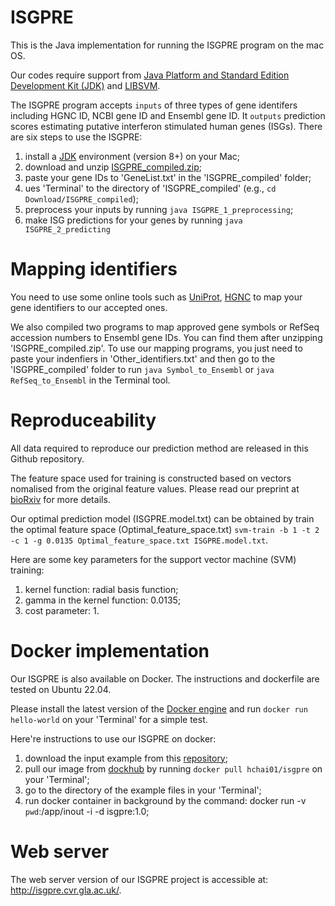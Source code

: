 # ISGPRE
This is the Java implementation for running the ISGPRE program on the mac OS. 

Our codes require support from [Java Platform and Standard Edition Development Kit (JDK)](https://www.oracle.com/java/technologies/downloads/#jdk17-mac) and [LIBSVM](https://www.csie.ntu.edu.tw/~cjlin/libsvm/).

The ISGPRE program accepts `inputs` of three types of gene identifers including HGNC ID, NCBI gene ID and Ensembl gene ID. It `outputs` prediction scores estimating putative interferon stimulated human genes (ISGs). There are six steps to use the ISGPRE:

1) install a [JDK](https://www.oracle.com/java/technologies/downloads/#jdk17-mac) environment (version 8+) on your Mac;
2) download and unzip [ISGPRE_compiled.zip](https://github.com/HChai01/ISGPRE/blob/main/ISGPRE_compiled.zip);
3) paste your gene IDs to 'GeneList.txt' in the 'ISGPRE_compiled' folder;
4) ues 'Terminal' to the directory of 'ISGPRE_compiled' (e.g., `cd Download/ISGPRE_compiled`);
5) preprocess your inputs by running `java ISGPRE_1_preprocessing`;
6) make ISG predictions for your genes by running `java ISGPRE_2_predicting`

# Mapping identifiers
You need to use some online tools such as [UniProt](https://www.uniprot.org/uploadlists/), [HGNC](https://biomart.genenames.org/martform/#!/default/HGNC?datasets=hgnc_gene_mart) to map your gene identifiers to our accepted ones. 

We also compiled two programs to map approved gene symbols or RefSeq accession numbers to Ensembl gene IDs. You can find them after unzipping 'ISGPRE_compiled.zip'. To use our mapping programs, you just need to paste your indenfiers in 'Other_identifiers.txt' and then go to the 'ISGPRE_compiled' folder to run `java Symbol_to_Ensembl` or `java RefSeq_to_Ensembl` in the Terminal tool.

# Reproduceability
All data required to reproduce our prediction method are released in this Github repository. 

The feature space used for training is constructed based on vectors nomalised from the original feature values. Please read our preprint at [bioRxiv](https://doi.org/10.1101/2021.10.08.463622) for more details.

Our optimal prediction model (ISGPRE.model.txt) can be obtained by train the optimal feature space (Optimal_feature_space.txt) `svm-train -b 1 -t 2 -c 1 -g 0.0135 Optimal_feature_space.txt ISGPRE.model.txt`.

Here are some key parameters for the support vector machine (SVM) training:
1) kernel function: radial basis function;
2) gamma in the kernel function: 0.0135;
3) cost parameter: 1.

# Docker implementation
Our ISGPRE is also available on Docker. The instructions and dockerfile are tested on Ubuntu 22.04. 

Please install the latest version of the [Docker engine](https://www.docker.com/) and run `docker run hello-world` on your 'Terminal' for a simple test.

Here're instructions to use our ISGPRE on docker:
1) download the input example from this [repository](https://github.com/HChai01/ISGPRE/blob/main/docker-test-files); 
2) pull our image from [dockhub](https://hub.docker.com/) by running `docker pull hchai01/isgpre` on your 'Terminal';
3) go to the directory of the example files in your 'Terminal';
4) run docker container in background by the command: docker run -v `pwd`:/app/inout -i -d isgpre:1.0; 

# Web server
The web server version of our ISGPRE project is accessible at: http://isgpre.cvr.gla.ac.uk/.
